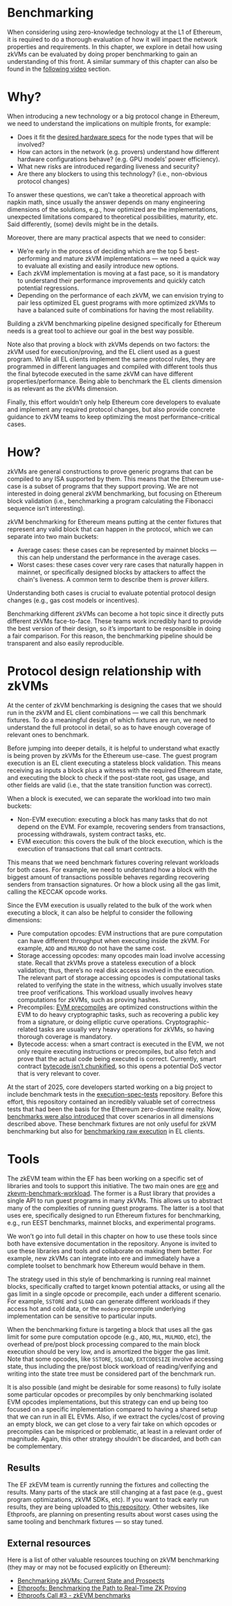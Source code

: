 # Benchmarking

When considering using zero-knowledge technology at the L1 of Ethereum, it is required to do a thorough evaluation of how it will impact the network properties and requirements. In this chapter, we explore in detail how using zkVMs can be evaluated by doing proper benchmarking to gain an understanding of this front. A similar summary of this chapter can also be found in the [following video](https://youtu.be/D2TpmD62tjQ?t=1537) section.

# Why?

When introducing a new technology or a big protocol change in Ethereum, we need to understand the implications on multiple fronts, for example:

- Does it fit the [desired hardware specs](https://blog.ethereum.org/2025/07/10/realtime-proving) for the node types that will be involved?
- How can actors in the network (e.g. provers) understand how different hardware configurations behave? (e.g. GPU models’ power efficiency).
- What new risks are introduced regarding liveness and security?
- Are there any blockers to using this technology? (i.e., non-obvious protocol changes)

To answer these questions, we can’t take a theoretical approach with napkin math, since usually the answer depends on many engineering dimensions of the solutions, e.g., how optimized are the implementations, unexpected limitations compared to theoretical possibilities, maturity, etc. Said differently, (some) devils might be in the details.

Moreover, there are many practical aspects that we need to consider:

- We’re early in the process of deciding which are the top 5 best-performing and mature zkVM implementations — we need a quick way to evaluate all existing and easily introduce new options.
- Each zkVM implementation is moving at a fast pace, so it is mandatory to understand their performance improvements and quickly catch potential regressions.
- Depending on the performance of each zkVM, we can envision trying to pair less optimized EL guest programs with more optimized zkVMs to have a balanced suite of combinations for having the most reliability.

Building a zkVM benchmarking pipeline designed specifically for Ethereum needs is a great tool to achieve our goal in the best way possible.

Note also that proving a block with zkVMs depends on two factors: the zkVM used for execution/proving, and the EL client used as a guest program. While all EL clients implement the same protocol rules, they are programmed in different languages and compiled with different tools thus the final bytecode executed in the same zkVM can have different properties/performance. Being able to benchmark the EL clients dimension is as relevant as the zkVMs dimension.

Finally, this effort wouldn’t only help Ethereum core developers to evaluate and implement any required protocol changes, but also provide concrete guidance to zkVM teams to keep optimizing the most performance-critical cases.

# How?

zkVMs are general constructions to prove generic programs that can be compiled to any ISA supported by them. This means that the Ethereum use-case is a subset of programs that they support proving. We are not interested in doing general zkVM benchmarking, but focusing on Ethereum block validation (i.e., benchmarking a program calculating the Fibonacci sequence isn’t interesting).

zkVM benchmarking for Ethereum means putting at the center fixtures that represent any valid block that can happen in the protocol, which we can separate into two main buckets:

- Average cases: these cases can be represented by mainnet blocks — this can help understand the performance in the average cases.
- Worst cases: these cases cover very rare cases that naturally happen in mainnet, or specifically designed blocks by attackers to affect the chain's liveness. A common term to describe them is *prover killers*.

Understanding both cases is crucial to evaluate potential protocol design changes (e.g., gas cost models or incentives).

Benchmarking different zkVMs can become a hot topic since it directly puts different zkVMs face-to-face. These teams work incredibly hard to provide the best version of their design, so it’s important to be responsible in doing a fair comparison. For this reason, the benchmarking pipeline should be transparent and also easily reproducible.

# Protocol design relationship with zkVMs

At the center of zkVM benchmarking is designing the cases that we should run in the zkVM and EL client combinations — we call this benchmark fixtures. To do a meaningful design of which fixtures are run, we need to understand the full protocol in detail, so as to have enough coverage of relevant ones to benchmark.

Before jumping into deeper details, it is helpful to understand what exactly is being proven by zkVMs for the Ethereum use-case. The guest program execution is an EL client executing a stateless block validation. This means receiving as inputs a block plus a witness with the required Ethereum state, and executing the block to check if the post-state root, gas usage, and other fields are valid (i.e., that the state transition function was correct).

When a block is executed, we can separate the workload into two main buckets:

- Non-EVM execution: executing a block has many tasks that do not depend on the EVM. For example, recovering senders from transactions, processing withdrawals, system contract tasks, etc.
- EVM execution: this covers the bulk of the block execution, which is the execution of transactions that call smart contracts.

This means that we need benchmark fixtures covering relevant workloads for both cases. For example, we need to understand how a block with the biggest amount of transactions possible behaves regarding recovering senders from transaction signatures. Or how a block using all the gas limit, calling the KECCAK opcode works.

Since the EVM execution is usually related to the bulk of the work when executing a block, it can also be helpful to consider the following dimensions:

- Pure computation opcodes: EVM instructions that are pure computation can have different throughput when executing inside the zkVM. For example, `ADD` and `MULMOD` do not have the same cost.
- Storage accessing opcodes: many opcodes main load involve accessing state. Recall that zkVMs prove a stateless execution of a block validation; thus, there’s no real disk access involved in the execution. The relevant part of storage accessing opcodes is computational tasks related to verifying the state in the witness, which usually involves state tree proof verifications. This workload usually involves heavy computations for zkVMs, such as proving hashes.
- Precompiles: [EVM precompiles](https://www.evm.codes/precompiled) are optimized constructions within the EVM to do heavy cryptographic tasks, such as recovering a public key from a signature, or doing elliptic curve operations. Cryptographic-related tasks are usually very heavy operations for zkVMs, so having thorough coverage is mandatory.
- Bytecode access: when a smart contract is executed in the EVM, we not only require executing instructions or precompiles, but also fetch and prove that the actual code being executed is correct. Currently, smart contract [bytecode isn’t chunkified](https://ethresear.ch/t/merkelizing-bytecode-options-tradeoffs/22255), so this opens a potential DoS vector that is very relevant to cover.

At the start of 2025, core developers started working on a big project to include benchmark tests in the [execution-spec-tests](https://github.com/ethereum/execution-spec-tests) repository. Before this effort, this repository contained an incredibly valuable set of correctness tests that had been the basis for the Ethereum zero-downtime reality. Now, [benchmarks were also introduced](https://github.com/ethereum/execution-spec-tests/tree/main/tests/benchmark) that cover scenarios in all dimensions described above. These benchmark fixtures are not only useful for zkVM benchmarking but also for [benchmarking raw execution](https://x.com/ChodoKamil/status/1915408546017018156) in EL clients.

# Tools

The zkEVM team within the EF has been working on a specific set of libraries and tools to support this initiative. The two main ones are [ere](https://github.com/eth-act/ere) and [zkevm-benchmark-workload](https://github.com/eth-act/zkevm-benchmark-workload). The former is a Rust library that provides a single API to run guest programs in many zkVMs. This allows us to abstract many of the complexities of running guest programs. The latter is a tool that uses ere, specifically designed to run Ethereum fixtures for benchmarking, e.g., run EEST benchmarks, mainnet blocks, and experimental programs.

We won’t go into full detail in this chapter on how to use these tools since both have extensive documentation in the repository. Anyone is invited to use these libraries and tools and collaborate on making them better. For example, new zkVMs can integrate into ere and immediately have a complete toolset to benchmark how Ethereum would behave in them.

The strategy used in this style of benchmarking is running real mainnet blocks, specifically crafted to target known potential attacks, or using all the gas limit in a single opcode or precompile, each under a different scenario. For example, `SSTORE` and `SLOAD` can generate different workloads if they access hot and cold data, or the `modexp` precompile underlying implementation can be sensitive to particular inputs.

When the benchmarking fixture is targeting a block that uses all the gas limit for some pure computation opcode (e.g., `ADD`, `MUL`, `MULMOD`, etc), the overhead of pre/post block processing compared to the main block execution should be very low, and is amortized the bigger the gas limit. Note that some opcodes, like `SSTORE`, `SSLOAD`, `EXTCODESIZE` involve accessing state, thus including the pre/post block workload of reading/verifying and writing into the state tree must be considered part of the benchmark run.

It is also possible (and might be desirable for some reasons) to fully isolate some particular opcodes or precompiles by only benchmarking isolated EVM opcodes implementations, but this strategy can end up being too focused on a specific implementation compared to having a shared setup that we can run in all EL EVMs. Also, if we extract the cycles/cost of proving an empty block, we can get close to a very fair take on which opcodes or precompiles can be mispriced or problematic, at least in a relevant order of magnitude. Again, this other strategy shouldn’t be discarded, and both can be complementary.

## Results

The EF zkEVM team is currently running the fixtures and collecting the results. Many parts of the stack are still changing at a fast pace (e.g., guest program optimizations, zkVM SDKs, etc). If you want to track early run results, they are being uploaded to [this repository](https://github.com/eth-act/zkevm-benchmark-runs). Other websites, like Ethproofs, are planning on presenting results about worst cases using the same tooling and benchmark fixtures — so stay tuned.

## External resources

Here is a list of other valuable resources touching on zkVM benchmarking (they may or may not be focused explicitly on Ethereum):

- [Benchmarking zkVMs: Current State and Prospects](https://fenbushicapital.medium.com/benchmarking-zkvms-current-state-and-prospects-ba859b44f560)
- [Ethproofs: Benchmarking the Path to Real-Time ZK Proving](https://www.youtube.com/watch?v=Wf2Xgi6d-I0)
- [Ethproofs Call #3 - zkEVM benchmarks](https://youtu.be/D2TpmD62tjQ?t=1537)
